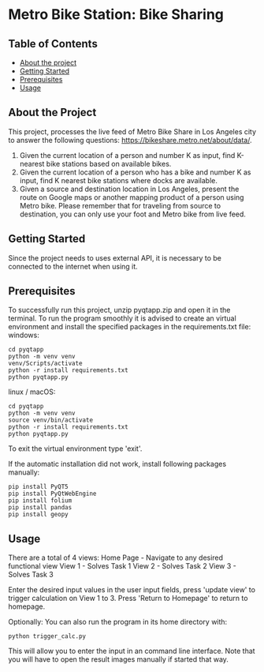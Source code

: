 # Metro Bike Station: Bike Sharing
## Table of Contents
    
  - [About the project](#contributing)
  - [Getting Started](#getting-started)
  - [Prerequisites](#prerequisites)
  - [Usage](#usage)

## About the Project

This project, processes the live feed of Metro Bike Share in Los Angeles city to answer the
following questions: https://bikeshare.metro.net/about/data/.
1. Given the current location of a person and number K as input, find K-nearest bike stations based on
available bikes.
2. Given the current location of a person who has a bike and number K as input, find K nearest bike
stations where docks are available.
3. Given a source and destination location in Los Angeles, present the route on Google maps or another
mapping product of a person using Metro bike. Please remember that for traveling from source to
destination, you can only use your foot and Metro bike from live feed.
## Getting Started

Since the project needs to uses external API, it is necessary
to be connected to the internet when using it.

## Prerequisites
To successfully run this project, unzip pyqtapp.zip
and open it in the terminal. To run the program smoothly it is 
advised to create an virtual environment and install the specified packages
in the requirements.txt file:
windows:
```
cd pyqtapp
python -m venv venv
venv/Scripts/activate
python -r install requirements.txt
python pyqtapp.py
```
linux / macOS:
```
cd pyqtapp
python -m venv venv
source venv/bin/activate 
python -r install requirements.txt
python pyqtapp.py
```

To exit the virtual environment type 'exit'.

If the automatic installation did not work, install following packages manually:
```
pip install PyQT5
pip install PyQtWebEngine
pip install folium
pip install pandas
pip install geopy
```

## Usage
There are a total of 4 views:
Home Page - Navigate to any desired functional view
View 1 - Solves Task 1
View 2 - Solves Task 2
View 3 - Solves Task 3

Enter the desired input values in the user input fields,
press 'update view' to trigger calculation on View 1 to 3.
Press 'Return to Homepage' to return to homepage.

Optionally:
You can also run the program in its home directory with:
```
python trigger_calc.py
```
This will allow you to enter the input in 
an command line interface. Note that you will have to open the 
result images manually if started that way.
